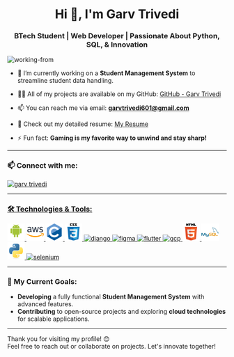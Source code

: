 <h1 align="center">Hi 👋, I'm Garv Trivedi</h1>
<h3 align="center">BTech Student | Web Developer | Passionate About Python, SQL, & Innovation</h3>

![working-from](https://github.com/user-attachments/assets/c76856fd-1852-45d5-981e-0f9d1c6ff4ee)

- 🔭 I’m currently working on a **Student Management System** to streamline student data handling.
  
- 👨‍💻 All of my projects are available on my GitHub: [GitHub - Garv Trivedi](https://github.com/garvtrivedi9694)

- 📫 You can reach me via email: **garvtrivedi601@gmail.com**

- 📄 Check out my detailed resume: [My Resume](https://drive.google.com/file/d/1QuPoycTs-bNohjnEQW9Tv-Qvql4cmQcP/view?usp=sharing)

- ⚡ Fun fact: **Gaming is my favorite way to unwind and stay sharp!**

---

### 📫 **Connect with me**:
<p align="left">
  <a href="https://linkedin.com/in/garv-trivedi" target="blank">
    <img align="center" src="https://raw.githubusercontent.com/rahuldkjain/github-profile-readme-generator/master/src/images/icons/Social/linked-in-alt.svg" alt="garv trivedi" height="30" width="40" />
</p>

---

### 🛠️ **Technologies & Tools**:
<p align="left">
  <a href="https://developer.android.com" target="_blank" rel="noreferrer">
    <img src="https://raw.githubusercontent.com/devicons/devicon/master/icons/android/android-original-wordmark.svg" alt="android" width="40" height="40"/>
  </a>
  <a href="https://aws.amazon.com" target="_blank" rel="noreferrer">
    <img src="https://raw.githubusercontent.com/devicons/devicon/master/icons/amazonwebservices/amazonwebservices-original-wordmark.svg" alt="aws" width="40" height="40"/>
  </a>
  <a href="https://www.cprogramming.com/" target="_blank" rel="noreferrer">
    <img src="https://raw.githubusercontent.com/devicons/devicon/master/icons/c/c-original.svg" alt="c" width="40" height="40"/>
  </a>
  <a href="https://www.w3schools.com/css/" target="_blank" rel="noreferrer">
    <img src="https://raw.githubusercontent.com/devicons/devicon/master/icons/css3/css3-original-wordmark.svg" alt="css3" width="40" height="40"/>
  </a>
  <a href="https://www.djangoproject.com/" target="_blank" rel="noreferrer">
    <img src="https://cdn.worldvectorlogo.com/logos/django.svg" alt="django" width="40" height="40"/>
  </a>
  <a href="https://www.figma.com/" target="_blank" rel="noreferrer">
    <img src="https://www.vectorlogo.zone/logos/figma/figma-icon.svg" alt="figma" width="40" height="40"/>
  </a>
  <a href="https://flutter.dev" target="_blank" rel="noreferrer">
    <img src="https://www.vectorlogo.zone/logos/flutterio/flutterio-icon.svg" alt="flutter" width="40" height="40"/>
  </a>
  <a href="https://cloud.google.com" target="_blank" rel="noreferrer">
    <img src="https://www.vectorlogo.zone/logos/google_cloud/google_cloud-icon.svg" alt="gcp" width="40" height="40"/>
  </a>
  <a href="https://www.w3.org/html/" target="_blank" rel="noreferrer">
    <img src="https://raw.githubusercontent.com/devicons/devicon/master/icons/html5/html5-original-wordmark.svg" alt="html5" width="40" height="40"/>
  </a>
  <a href="https://www.mysql.com/" target="_blank" rel="noreferrer">
    <img src="https://raw.githubusercontent.com/devicons/devicon/master/icons/mysql/mysql-original-wordmark.svg" alt="mysql" width="40" height="40"/>
  </a>
  <a href="https://www.python.org" target="_blank" rel="noreferrer">
    <img src="https://raw.githubusercontent.com/devicons/devicon/master/icons/python/python-original.svg" alt="python" width="40" height="40"/>
  </a>
  <a href="https://www.selenium.dev" target="_blank" rel="noreferrer">
    <img src="https://raw.githubusercontent.com/detain/svg-logos/780f25886640cef088af994181646db2f6b1a3f8/svg/selenium-logo.svg" alt="selenium" width="40" height="40"/>
  </a>
</p>

---

### 🎯 **My Current Goals**:
- **Developing** a fully functional **Student Management System** with advanced features.
- **Contributing** to open-source projects and exploring **cloud technologies** for scalable applications.

---

Thank you for visiting my profile! 😊  
Feel free to reach out or collaborate on projects. Let's innovate together!
